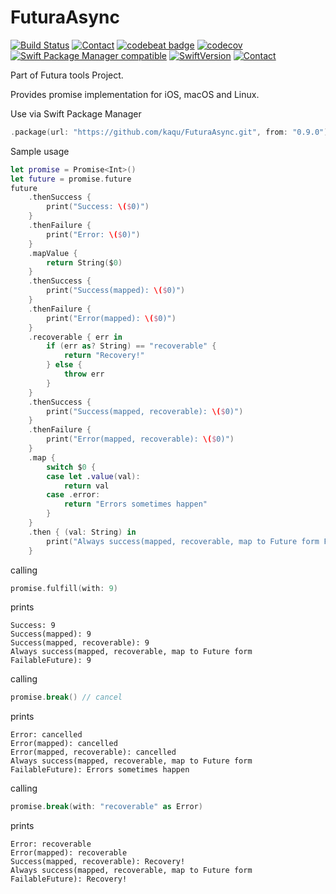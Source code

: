 # FuturaAsync

[![Build Status](https://travis-ci.org/kaqu/FuturaAsync.svg?branch=master)](https://travis-ci.org/kaqu/FuturaAsync)
[![Contact](https://img.shields.io/badge/platform-iOS%20|%20macOS%20|%20Linux-gray.svg?style=flat)]()
[![codebeat badge](https://codebeat.co/badges/4192d0ed-2655-40c0-9b88-43253d7fb992)](https://codebeat.co/projects/github-com-kaqu-futuraasync-master)
[![codecov](https://codecov.io/gh/kaqu/FuturaAsync/branch/master/graph/badge.svg)](https://codecov.io/gh/kaqu/FuturaAsync)
[![Swift Package Manager compatible](https://img.shields.io/badge/Swift%20Package%20Manager-compatible-brightgreen.svg)](https://github.com/apple/swift-package-manager)
[![SwiftVersion](https://img.shields.io/badge/Swift-4.1-brightgreen.svg)]()
[![Contact](https://img.shields.io/badge/contact-@kaqukal-blue.svg?style=flat)](https://twitter.com/kaqukal)


Part of Futura tools Project.

Provides promise implementation for iOS, macOS and Linux.

Use via Swift Package Manager

``` swift
.package(url: "https://github.com/kaqu/FuturaAsync.git", from: "0.9.0"),
```

Sample usage

```swift
let promise = Promise<Int>()
let future = promise.future
future
    .thenSuccess {
        print("Success: \($0)")
    }
    .thenFailure {
        print("Error: \($0)")
    }
    .mapValue {
        return String($0)
    }
    .thenSuccess {
        print("Success(mapped): \($0)")
    }
    .thenFailure {
        print("Error(mapped): \($0)")
    }
    .recoverable { err in
        if (err as? String) == "recoverable" {
            return "Recovery!"
        } else {
            throw err
        }
    }
    .thenSuccess {
        print("Success(mapped, recoverable): \($0)")
    }
    .thenFailure {
        print("Error(mapped, recoverable): \($0)")
    }
    .map {
        switch $0 {
        case let .value(val):
            return val
        case .error:
            return "Errors sometimes happen"
        }
    }
    .then { (val: String) in
        print("Always success(mapped, recoverable, map to Future form FailableFuture): \(val)")
    }
```

calling

``` swift
promise.fulfill(with: 9)
```

prints

```
Success: 9
Success(mapped): 9
Success(mapped, recoverable): 9
Always success(mapped, recoverable, map to Future form FailableFuture): 9
```

calling

``` swift
promise.break() // cancel
```

prints

```
Error: cancelled
Error(mapped): cancelled
Error(mapped, recoverable): cancelled
Always success(mapped, recoverable, map to Future form FailableFuture): Errors sometimes happen
```

calling

``` swift
promise.break(with: "recoverable" as Error)
```

prints

```
Error: recoverable
Error(mapped): recoverable
Success(mapped, recoverable): Recovery!
Always success(mapped, recoverable, map to Future form FailableFuture): Recovery!
```
